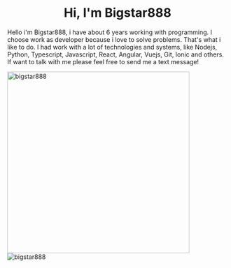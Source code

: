 <h1 align="center">Hi, I'm Bigstar888</h1>





  Hello i'm Bigstar888, i have about 6 years working with programming. I choose work as developer because i love to solve problems. That's what i like to do. I had work with a lot of technologies and systems, like Nodejs, Python, Typescript, Javascript, React, Angular, Vuejs, Git, Ionic and others. 
  If want to talk with me please feel free to send me a text message!
</p>

<div>
  <img align="center" width="416px" src="https://github-readme-stats.vercel.app/api?username=bigstar888&show_icons=true&count_private=true" alt="bigstar888" />
  

<img align="left" src="https://github-readme-stats.vercel.app/api/top-langs/?username=bigstar888&langs_count=6&theme=dracula&layout=compact&card_width=360" alt="bigstar888" />
</div>
